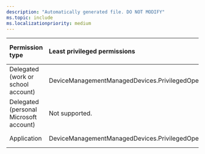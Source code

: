 ```yaml
---
description: "Automatically generated file. DO NOT MODIFY"
ms.topic: include
ms.localizationpriority: medium
---
```


|Permission type|Least privileged permissions|Higher privileged permissions|
|:---|:---|:---|
|Delegated (work or school account)|DeviceManagementManagedDevices.PrivilegedOperations.All|Not available.|
|Delegated (personal Microsoft account)|Not supported.|Not supported.|
|Application|DeviceManagementManagedDevices.PrivilegedOperations.All|Not available.|

